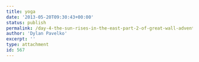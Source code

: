 ```yaml
---
title: yoga
date: '2013-05-20T09:30:43+00:00'
status: publish
permalink: /day-4-the-sun-rises-in-the-east-part-2-of-great-wall-adventure/yoga
author: 'Dylan Pavelko'
excerpt: ''
type: attachment
id: 567
---
```

<!DOCTYPE html PUBLIC "-//W3C//DTD HTML 4.0 Transitional//EN" "http://www.w3.org/TR/REC-html40/loose.dtd">
<?xml encoding="UTF-8">
